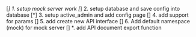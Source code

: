 [*] 1. setup mock server work
[*] 2. setup database and save config into database
[*] 3. setup active_admin and add config page
[] 4. add support for params
[] 5. add create new API interface
[] 6. Add default namespace (mock) for mock server
[] *. add API document export function
